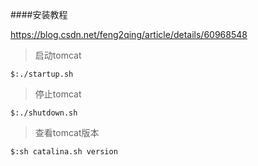 ####安装教程

https://blog.csdn.net/feng2qing/article/details/60968548

> 启动tomcat

```shell
$:./startup.sh
```

> 停止tomcat

```shell
$:./shutdown.sh
```

> 查看tomcat版本

```shell
$:sh catalina.sh version
```

